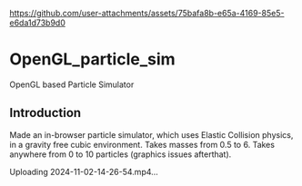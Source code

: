 
https://github.com/user-attachments/assets/75bafa8b-e65a-4169-85e5-e6da1d73b9d0
# OpenGL_particle_sim
OpenGL based Particle Simulator

## Introduction
Made an in-browser particle simulator, which uses Elastic Collision physics, in a gravity free cubic environment.
Takes masses from 0.5 to 6.
Takes anywhere from 0 to 10 particles (graphics issues afterthat).

Uploading 2024-11-02-14-26-54.mp4…
